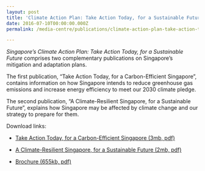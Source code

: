 ```yaml
---
layout: post
title: 'Climate Action Plan: Take Action Today, for a Sustainable Future'
date: 2016-07-10T00:00:00.000Z
permalink: /media-centre/publications/climate-action-plan-take-action-today-for-a-sustainable-future

---
```




_Singapore’s Climate Action Plan: Take Action Today, for a Sustainable Future_ comprises two complementary publications on Singapore’s mitigation and adaptation plans.

The first publication, “Take Action Today, for a Carbon-Efficient Singapore”, contains information on how Singapore intends to reduce greenhouse gas emissions and increase energy efficiency to meet our 2030 climate pledge.

The second publication, “A Climate-Resilient Singapore, for a Sustainable Future”, explains how Singapore may be affected by climate change and our strategy to prepare for them.

Download links:

* [Take Action Today, for a Carbon-Efficient Singapore (3mb, pdf)](/images/PublicationImages/nccs_mitigation_fa_webview-27-06-16.pdf)

* [A Climate-Resilient Singapore, for a Sustainable Future (2mb, pdf)](/images/PublicationImages/nccs_adaptation_fa_webview-27-06-16.pdf)

* [Brochure (655kb, pdf)](/images/PublicationImages/nccs_brochure_fawebview-27-06-16.pdf)
